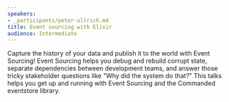 ```yaml
---
speakers:
- _participants/peter-ullrich.md
title: Event sourcing with Elixir
audience: Intermediate
---
```

Capture the history of your data and publish it to the world with Event Sourcing! Event Sourcing helps you debug and rebuild corrupt state, separate dependencies between development teams, and answer those tricky stakeholder questions like "Why did the system do that?" This talks helps you get up and running with Event Sourcing and the Commanded eventstore library.

